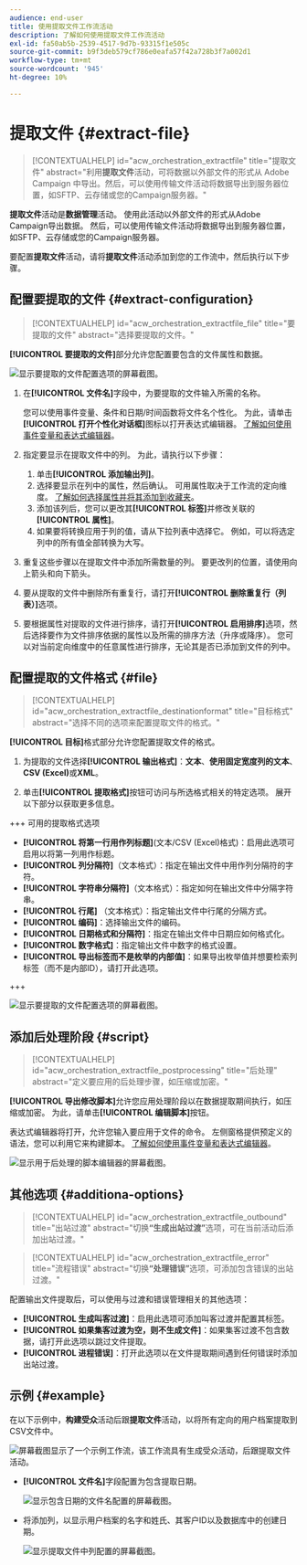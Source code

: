 ```yaml
---
audience: end-user
title: 使用提取文件工作流活动
description: 了解如何使用提取文件工作流活动
exl-id: fa50ab5b-2539-4517-9d7b-93315f1e505c
source-git-commit: b9f3deb579cf786e0eafa57f42a728b3f7a002d1
workflow-type: tm+mt
source-wordcount: '945'
ht-degree: 10%

---
```


# 提取文件 {#extract-file}

>[!CONTEXTUALHELP]
>id="acw_orchestration_extractfile"
>title="提取文件"
>abstract="利用&#x200B;**提取文件**&#x200B;活动，可将数据以外部文件的形式从 Adobe Campaign 中导出。然后，可以使用传输文件活动将数据导出到服务器位置，如SFTP、云存储或您的Campaign服务器。"

**提取文件**&#x200B;活动是&#x200B;**数据管理**&#x200B;活动。 使用此活动以外部文件的形式从Adobe Campaign导出数据。 然后，可以使用传输文件活动将数据导出到服务器位置，如SFTP、云存储或您的Campaign服务器。

要配置&#x200B;**提取文件**&#x200B;活动，请将&#x200B;**提取文件**&#x200B;活动添加到您的工作流中，然后执行以下步骤。

## 配置要提取的文件 {#extract-configuration}

>[!CONTEXTUALHELP]
>id="acw_orchestration_extractfile_file"
>title="要提取的文件"
>abstract="选择要提取的文件。"

**[!UICONTROL 要提取的文件]**&#x200B;部分允许您配置要包含的文件属性和数据。

![显示要提取的文件配置选项的屏幕截图。](../assets/extract-file-file.png)

1. 在&#x200B;**[!UICONTROL 文件名]**&#x200B;字段中，为要提取的文件输入所需的名称。

   您可以使用事件变量、条件和日期/时间函数将文件名个性化。 为此，请单击&#x200B;**[!UICONTROL 打开个性化对话框]**&#x200B;图标以打开表达式编辑器。 [了解如何使用事件变量和表达式编辑器](../event-variables.md)。

1. 指定要显示在提取文件中的列。 为此，请执行以下步骤：

   1. 单击&#x200B;**[!UICONTROL 添加输出列]**。
   1. 选择要显示在列中的属性，然后确认。 可用属性取决于工作流的定向维度。 [了解如何选择属性并将其添加到收藏夹](../../get-started/attributes.md)。
   1. 添加该列后，您可以更改其&#x200B;**[!UICONTROL 标签]**&#x200B;并修改关联的&#x200B;**[!UICONTROL 属性]**。
   1. 如果要将转换应用于列的值，请从下拉列表中选择它。 例如，可以将选定列中的所有值全部转换为大写。

1. 重复这些步骤以在提取文件中添加所需数量的列。 要更改列的位置，请使用向上箭头和向下箭头。

1. 要从提取的文件中删除所有重复行，请打开&#x200B;**[!UICONTROL 删除重复行（列表）]**&#x200B;选项。

1. 要根据属性对提取的文件进行排序，请打开&#x200B;**[!UICONTROL 启用排序]**&#x200B;选项，然后选择要作为文件排序依据的属性以及所需的排序方法（升序或降序）。 您可以对当前定向维度中的任意属性进行排序，无论其是否已添加到文件的列中。

## 配置提取的文件格式 {#file}

>[!CONTEXTUALHELP]
>id="acw_orchestration_extractfile_destinationformat"
>title="目标格式"
>abstract="选择不同的选项来配置提取文件的格式。"

**[!UICONTROL 目标]**&#x200B;格式部分允许您配置提取文件的格式。

1. 为提取的文件选择&#x200B;**[!UICONTROL 输出格式]**：**文本**、**使用固定宽度列的文本**、**CSV (Excel)**&#x200B;或&#x200B;**XML**。

1. 单击&#x200B;**[!UICONTROL 提取格式]**&#x200B;按钮可访问与所选格式相关的特定选项。 展开以下部分以获取更多信息。

+++ 可用的提取格式选项

   * **[!UICONTROL 将第一行用作列标题]**(文本/CSV (Excel)格式)：启用此选项可启用以将第一列用作标题。
   * **[!UICONTROL 列分隔符]**（文本格式）：指定在输出文件中用作列分隔符的字符。
   * **[!UICONTROL 字符串分隔符]**（文本格式）：指定如何在输出文件中分隔字符串。
   * **[!UICONTROL 行尾]** （文本格式）：指定输出文件中行尾的分隔方式。
   * **[!UICONTROL 编码]**：选择输出文件的编码。
   * **[!UICONTROL 日期格式和分隔符]**：指定在输出文件中日期应如何格式化。
   * **[!UICONTROL 数字格式]**：指定输出文件中数字的格式设置。
   * **[!UICONTROL 导出标签而不是枚举的内部值]**：如果导出枚举值并想要检索列标签（而不是内部ID），请打开此选项。

+++

   ![显示要提取的文件配置选项的屏幕截图。](../assets/extract-file-format.png)

## 添加后处理阶段 {#script}

>[!CONTEXTUALHELP]
>id="acw_orchestration_extractfile_postprocessing"
>title="后处理"
>abstract="定义要应用的后处理步骤，如压缩或加密。"

**[!UICONTROL 导出修改脚本]**&#x200B;允许您应用处理阶段以在数据提取期间执行，如压缩或加密。 为此，请单击&#x200B;**[!UICONTROL 编辑脚本]**&#x200B;按钮。

表达式编辑器将打开，允许您输入要应用于文件的命令。 左侧窗格提供预定义的语法，您可以利用它来构建脚本。 [了解如何使用事件变量和表达式编辑器](../event-variables.md)。

![显示用于后处理的脚本编辑器的屏幕截图。](../assets/extract-file-script.png)

## 其他选项 {#additiona-options}

>[!CONTEXTUALHELP]
>id="acw_orchestration_extractfile_outbound"
>title="出站过渡"
>abstract="切换&#x200B;**“生成出站过渡”**&#x200B;选项，可在当前活动后添加出站过渡。"

>[!CONTEXTUALHELP]
>id="acw_orchestration_extractfile_error"
>title="流程错误"
>abstract="切换&#x200B;**“处理错误”**&#x200B;选项，可添加包含错误的出站过渡。"

配置输出文件提取后，可以使用与过渡和错误管理相关的其他选项：

* **[!UICONTROL 生成叫客过渡]**：启用此选项可添加叫客过渡并配置其标签。
* **[!UICONTROL 如果集客过渡为空，则不生成文件]**：如果集客过渡不包含数据，请打开此选项以跳过文件提取。
* **[!UICONTROL 进程错误]**：打开此选项以在文件提取期间遇到任何错误时添加出站过渡。

## 示例 {#example}

在以下示例中，**构建受众**&#x200B;活动后跟&#x200B;**提取文件**&#x200B;活动，以将所有定向的用户档案提取到CSV文件中。

![屏幕截图显示了一个示例工作流，该工作流具有生成受众活动，后跟提取文件活动。](../assets/extract-file-example.png)

* **[!UICONTROL 文件名]**&#x200B;字段配置为包含提取日期。

  ![显示包含日期的文件名配置的屏幕截图。](../assets/extract-file-example-name.png)

* 将添加列，以显示用户档案的名字和姓氏、其客户ID以及数据库中的创建日期。

  ![显示提取文件中列配置的屏幕截图。](../assets/extract-file-example-columns.png)